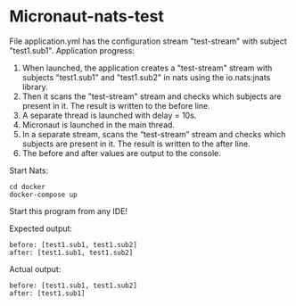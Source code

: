 # Micronaut-nats-test

File application.yml has the configuration stream "test-stream" with subject "test1.sub1".
Application progress:
1) When launched, the application creates a "test-stream" stream with subjects "test1.sub1" and "test1.sub2" in nats using the io.nats:jnats library.
2) Then it scans the "test-stream" stream and checks which subjects are present in it. The result is written to the before line.
3) A separate thread is launched with delay = 10s.
4) Micronaut is launched in the main thread.
5) In a separate stream, scans the “test-stream” stream and checks which subjects are present in it. The result is written to the after line.
6) The before and after values are output to the console.

Start Nats:
```
cd docker
docker-compose up
```

Start this program from any IDE!

Expected output:
```
before: [test1.sub1, test1.sub2]
after: [test1.sub1, test1.sub2]
```

Actual output:
```
before: [test1.sub1, test1.sub2]
after: [test1.sub1]
```
